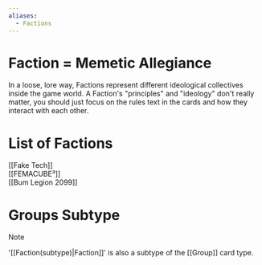 ```yaml
---
aliases:
  - Factions
---
```

# Faction = Memetic Allegiance

In a loose, lore way, Factions represent different ideological collectives inside the game world. A Faction's "principles" and "ideology" don't really matter, you should just focus on the rules text in the cards and how they interact with each other.  


# List of Factions

[[Fake Tech]]  
[[FEMACUBE³]]  
[[Bum Legion 2099]]  

# Groups Subtype

> [!note]  
> '[[Faction(subtype)\|Faction]]' is also a subtype of the [[Group]] card type.


